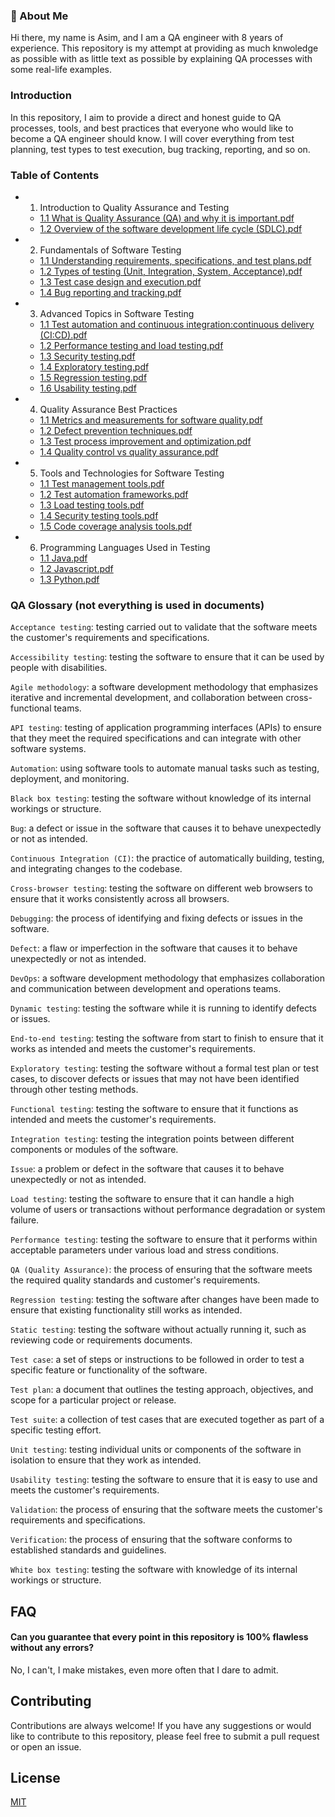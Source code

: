 
### 🚀 About Me
Hi there, my name is Asim, and I am a QA engineer with 8 years of experience. This repository is my attempt at providing as much knwoledge as possible with as little text as possible by explaining QA processes with some real-life examples.


###  Introduction

In this repository, I aim to provide a direct and honest guide to QA processes, tools, and best practices that everyone who would like to become a QA engineer should know. I will cover everything from test planning, test types to test execution, bug tracking, reporting, and so on.

### Table of Contents
- 1. Introduction to Quality Assurance and Testing
  * [1.1 What is Quality Assurance (QA) and why it is important.pdf](https://github.com/asimd/testing-simplified/blob/main/1.%20Introduction%20to%20Quality%20Assurance%20and%20Testing/1.1%20What%20is%20Quality%20Assurance%20(QA)%20and%20why%20it%20is%20important.pdf)
  * [1.2 Overview of the software development life cycle (SDLC).pdf](https://github.com/asimd/testing-simplified/blob/main/1.%20Introduction%20to%20Quality%20Assurance%20and%20Testing/1.2%20Overview%20of%20the%20software%20development%20life%20cycle%20(SDLC).pdf)
- 2. Fundamentals of Software Testing
  * [1.1 Understanding requirements, specifications, and test plans.pdf](https://github.com/asimd/testing-simplified/blob/main/2.%20Fundamentals%20of%20Software%20Testing/1.1%20Understanding%20requirements%2C%20specifications%2C%20and%20test%20plans.pdf)
  * [1.2 Types of testing (Unit, Integration, System, Acceptance).pdf](https://github.com/asimd/testing-simplified/blob/main/2.%20Fundamentals%20of%20Software%20Testing/1.2%20Types%20of%20testing%20(Unit%2C%20Integration%2C%20System%2C%20Acceptance).pdf)
  * [1.3 Test case design and execution.pdf](https://github.com/asimd/testing-simplified/blob/main/2.%20Fundamentals%20of%20Software%20Testing/1.3%20Test%20case%20design%20and%20execution.pdf)
  * [1.4 Bug reporting and tracking.pdf](https://github.com/asimd/testing-simplified/blob/main/2.%20Fundamentals%20of%20Software%20Testing/1.4%20Bug%20reporting%20and%20tracking.pdf)
- 3. Advanced Topics in Software Testing
  * [1.1 Test automation and continuous integration:continuous delivery (CI:CD).pdf](https://github.com/asimd/testing-simplified/blob/main/3.%20Advanced%20Topics%20in%20Software%20Testing/1.1%20Test%20automation%20and%20continuous%20integration:continuous%20delivery%20(CI:CD).pdf)
  * [1.2 Performance testing and load testing.pdf](https://github.com/asimd/testing-simplified/blob/main/3.%20Advanced%20Topics%20in%20Software%20Testing/1.2%20Performance%20testing%20and%20load%20testing.pdf)
  * [1.3 Security testing.pdf](https://github.com/asimd/testing-simplified/blob/main/3.%20Advanced%20Topics%20in%20Software%20Testing/1.3%20Security%20testing.pdf)
  * [1.4 Exploratory testing.pdf](https://github.com/asimd/testing-simplified/blob/main/3.%20Advanced%20Topics%20in%20Software%20Testing/1.4%20Exploratory%20testing.pdf)
  * [1.5 Regression testing.pdf](https://github.com/asimd/testing-simplified/blob/main/3.%20Advanced%20Topics%20in%20Software%20Testing/1.5%20Regression%20testing.pdf)
  * [1.6 Usability testing.pdf](https://github.com/asimd/testing-simplified/blob/main/3.%20Advanced%20Topics%20in%20Software%20Testing/1.6%20Usability%20testing.pdf)
- 4. Quality Assurance Best Practices
  * [1.1 Metrics and measurements for software quality.pdf](https://github.com/asimd/testing-simplified/blob/main/4.%20Quality%20Assurance%20Best%20Practices/1.1%20Metrics%20and%20measurements%20for%20software%20quality.pdf)
  * [1.2 Defect prevention techniques.pdf](https://github.com/asimd/testing-simplified/blob/main/4.%20Quality%20Assurance%20Best%20Practices/1.2%20Defect%20prevention%20techniques.pdf)
  * [1.3 Test process improvement and optimization.pdf](https://github.com/asimd/testing-simplified/blob/main/4.%20Quality%20Assurance%20Best%20Practices/1.3%20Test%20process%20improvement%20and%20optimization.pdf)
  * [1.4 Quality control vs quality assurance.pdf](https://github.com/asimd/testing-simplified/blob/main/4.%20Quality%20Assurance%20Best%20Practices/1.4%20Quality%20control%20vs%20quality%20assurance.pdf)
- 5. Tools and Technologies for Software Testing
  * [1.1 Test management tools.pdf](https://github.com/asimd/testing-simplified/blob/main/5.%20Tools%20and%20Technologies%20for%20Software%20Testing/1.1%20Test%20management%20tools.pdf)
  * [1.2 Test automation frameworks.pdf](https://github.com/asimd/testing-simplified/blob/main/5.%20Tools%20and%20Technologies%20for%20Software%20Testing/1.2%20Test%20automation%20frameworks.pdf)
  * [1.3 Load testing tools.pdf](https://github.com/asimd/testing-simplified/blob/main/5.%20Tools%20and%20Technologies%20for%20Software%20Testing/1.3%20Load%20testing%20tools.pdf)
  * [1.4 Security testing tools.pdf](https://github.com/asimd/testing-simplified/blob/main/5.%20Tools%20and%20Technologies%20for%20Software%20Testing/1.4%20Security%20testing%20tools.pdf)
  * [1.5 Code coverage analysis tools.pdf](https://github.com/asimd/testing-simplified/blob/main/5.%20Tools%20and%20Technologies%20for%20Software%20Testing/1.5%20Code%20coverage%20analysis%20tools.pdf)
- 6. Programming Languages Used in Testing
  * [1.1 Java.pdf](https://github.com/asimd/testing-simplified/blob/main/6.%20Programming%20languages%20used%20in%20testing/1.1%20Java.pdf)
  * [1.2 Javascript.pdf](https://github.com/asimd/testing-simplified/blob/main/6.%20Programming%20languages%20used%20in%20testing/1.2%20Javascript.pdf)
  * [1.3 Python.pdf](https://github.com/asimd/testing-simplified/blob/main/6.%20Programming%20languages%20used%20in%20testing/1.3%20Python.pdf)

### QA Glossary (not everything is used in documents)

`Acceptance testing`: testing carried out to validate that the software meets the customer's requirements and specifications.

`Accessibility testing`: testing the software to ensure that it can be used by people with disabilities.

`Agile methodology`: a software development methodology that emphasizes iterative and incremental development, and collaboration between cross-functional teams.

`API testing`: testing of application programming interfaces (APIs) to ensure that they meet the required specifications and can integrate with other software systems.

`Automation`: using software tools to automate manual tasks such as testing, deployment, and monitoring.

`Black box testing`: testing the software without knowledge of its internal workings or structure.

`Bug`: a defect or issue in the software that causes it to behave unexpectedly or not as intended.

`Continuous Integration (CI)`: the practice of automatically building, testing, and integrating changes to the codebase.

`Cross-browser testing`: testing the software on different web browsers to ensure that it works consistently across all browsers.

`Debugging`: the process of identifying and fixing defects or issues in the software.

`Defect`: a flaw or imperfection in the software that causes it to behave unexpectedly or not as intended.

`DevOps`: a software development methodology that emphasizes collaboration and communication between development and operations teams.

`Dynamic testing`: testing the software while it is running to identify defects or issues.

`End-to-end testing`: testing the software from start to finish to ensure that it works as intended and meets the customer's requirements.

`Exploratory testing`: testing the software without a formal test plan or test cases, to discover defects or issues that may not have been identified through other testing methods.

`Functional testing`: testing the software to ensure that it functions as intended and meets the customer's requirements.

`Integration testing`: testing the integration points between different components or modules of the software.

`Issue`: a problem or defect in the software that causes it to behave unexpectedly or not as intended.

`Load testing`: testing the software to ensure that it can handle a high volume of users or transactions without performance degradation or system failure.

`Performance testing`: testing the software to ensure that it performs within acceptable parameters under various load and stress conditions.

`QA (Quality Assurance)`: the process of ensuring that the software meets the required quality standards and customer's requirements.

`Regression testing`: testing the software after changes have been made to ensure that existing functionality still works as intended.

`Static testing`: testing the software without actually running it, such as reviewing code or requirements documents.

`Test case`: a set of steps or instructions to be followed in order to test a specific feature or functionality of the software.

`Test plan`: a document that outlines the testing approach, objectives, and scope for a particular project or release.

`Test suite`: a collection of test cases that are executed together as part of a specific testing effort.

`Unit testing`: testing individual units or components of the software in isolation to ensure that they work as intended.

`Usability testing`: testing the software to ensure that it is easy to use and meets the customer's requirements.

`Validation`: the process of ensuring that the software meets the customer's requirements and specifications.

`Verification`: the process of ensuring that the software conforms to established standards and guidelines.

`White box testing`: testing the software with knowledge of its internal workings or structure.

## FAQ

#### Can you guarantee that every point in this repository is 100% flawless without any errors?

No, I can't, I make mistakes, even more often that I dare to admit.

## Contributing

Contributions are always welcome! If you have any suggestions or would like to contribute to this repository, please feel free to submit a pull request or open an issue.


## License

[MIT](https://choosealicense.com/licenses/mit/)
